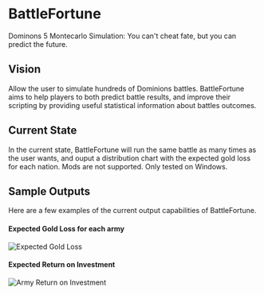 # BattleFortune
Dominons 5 Montecarlo Simulation: You can't cheat fate, but you can predict the future.

## Vision
Allow the user to simulate hundreds of Dominions battles. BattleFortune aims to help players to both predict battle results, and improve their scripting by providing useful statistical information about battles outcomes.

## Current State
In the current state, BattleFortune will run the same battle as many times as the user wants, and ouput a distribution chart with the expected gold loss for each nation. Mods are not supported. Only tested on Windows. 

## Sample Outputs
Here are a few examples of the current output capabilities of BattleFortune.

#### Expected Gold Loss for each army
![Expected Gold Loss](https://media.discordapp.net/attachments/480242947015573504/521898564771643392/unknown.png)

#### Expected Return on Investment
![Army Return on Investment](https://media.discordapp.net/attachments/480242947015573504/521900656861380608/unknown.png)
